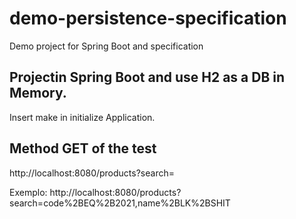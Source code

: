 # demo-persistence-specification
Demo project for Spring Boot and specification

## Projectin Spring Boot and use H2 as a DB in Memory.

Insert make in initialize Application.

## Method GET of the test
http://localhost:8080/products?search=

Exemplo: http://localhost:8080/products?search=code%2BEQ%2B2021,name%2BLK%2BSHIT
